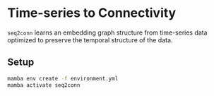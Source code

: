 # Time-series to Connectivity

`seq2conn` learns an embedding graph structure from time-series data optimized to preserve the temporal structure of the data.


## Setup

```bash
mamba env create -f environment.yml
mamba activate seq2conn
```
